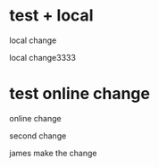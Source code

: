 # test + local

local change

local change3333

# test  online change


online change


second change

james make the change